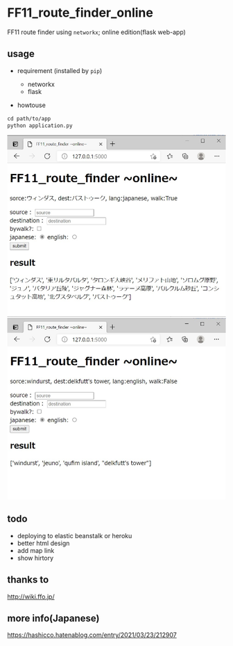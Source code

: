 # FF11_route_finder_online

FF11 route finder using `networkx`; online edition(flask web-app)

## usage

- requirement (installed by `pip`)
  - networkx
  - flask

- howtouse

```
cd path/to/app
python application.py
```

![ex) Japanese](https://github.com/bobfromjapan/ff11_route_finder_online/blob/748bec79aba633990b8f97a536402026c3317421/fig1.jpg)
![ex) English](https://github.com/bobfromjapan/ff11_route_finder_online/blob/748bec79aba633990b8f97a536402026c3317421/fig2.jpg)

## todo

- deploying to elastic beanstalk or heroku
- better html design
- add map link
- show hirtory

## thanks to

http://wiki.ffo.jp/

## more info(Japanese)

https://hashicco.hatenablog.com/entry/2021/03/23/212907
